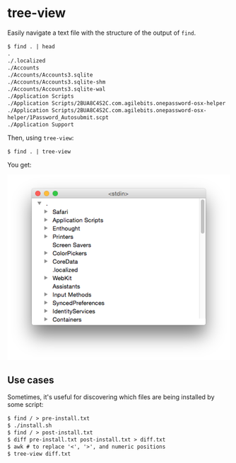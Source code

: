 # tree-view

Easily navigate a text file with the structure of the output of `find`.

```console
$ find . | head
.
./.localized
./Accounts
./Accounts/Accounts3.sqlite
./Accounts/Accounts3.sqlite-shm
./Accounts/Accounts3.sqlite-wal
./Application Scripts
./Application Scripts/2BUA8C4S2C.com.agilebits.onepassword-osx-helper
./Application Scripts/2BUA8C4S2C.com.agilebits.onepassword-osx-helper/1Password_Autosubmit.scpt
./Application Support
```

Then, using `tree-view`:

```console
$ find . | tree-view
```

You get:

![Screenshot](screenshot.png)

## Use cases

Sometimes, it's useful for discovering which files are being installed by some script:

```console
$ find / > pre-install.txt
$ ./install.sh
$ find / > post-install.txt
$ diff pre-install.txt post-install.txt > diff.txt
$ awk # to replace '<', '>', and numeric positions
$ tree-view diff.txt
```

